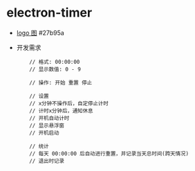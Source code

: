 # electron-timer

- [logo 图](https://icon-sets.iconify.design/?query=meditation-timer) #27b95a

- 开发需求

    ```text
        // 格式: 00:00:00
        // 显示数值: 0 - 9

        // 操作: 开始 重置 停止

        // 设置
        // x分钟不操作后，自定停止计时
        // 计时x分钟后，通知休息
        // 开机自动计时
        // 显示悬浮窗
        // 开机启动

        // 统计
        // 每天 00:00:00 后自动进行重置，并记录当天总时间(跨天情况)
        // 退出时记录
    ```
